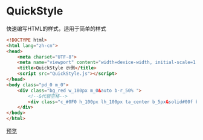 # QuickStyle
快速编写HTML的样式，适用于简单的样式

```html
<!DOCTYPE html>
<html lang="zh-cn">
<head>
    <meta charset="UTF-8">
    <meta name="viewport" content="width=device-width, initial-scale=1.0">
    <title>QuickStyle 示例</title>
    <script src="QuickStyle.js"></script>
</head>
<body class="pd_0 m_0">
    <div class="bg_red w_180px m_0&auto b-r_50% ">
        <!--&代替空格-->
        <div class="c_#0F0 h_100px lh_100px ta_center b_5px&solid#00f b-c_rgba(0,255,128,.5)">我是示例文本</div>
    </div>
</body>
</html>
```
<a rel="_blank" href="https://gtc-gatico.github.io/QuickStyle/">预览</a>

